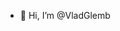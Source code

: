 - 👋 Hi, I’m @VladGlemb

<!---
VladGlemb/VladGlemb is a ✨ special ✨ repository because its `README.md` (this file) appears on your GitHub profile.
You can click the Preview link to take a look at your changes.
--->

